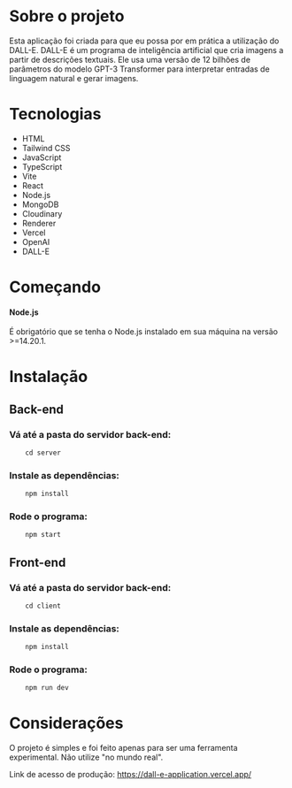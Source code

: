 # Sobre o projeto
Esta aplicação foi criada para que eu possa por em prática a utilização do DALL-E. DALL-E é um programa de inteligência artificial que cria imagens a partir de descrições textuais. Ele usa uma versão de 12 bilhões de parâmetros do modelo GPT-3 Transformer para interpretar entradas de linguagem natural e gerar imagens.


# Tecnologias
- HTML
- Tailwind CSS
- JavaScript
- TypeScript
- Vite
- React
- Node.js
- MongoDB
- Cloudinary
- Renderer
- Vercel
- OpenAI
- DALL-E


# Começando

#### Node.js
É obrigatório que se tenha o Node.js instalado em sua máquina na versão >=14.20.1.

# Instalação

## Back-end
### Vá até a pasta do servidor back-end:
```js
    cd server
```

### Instale as dependências:
```js
    npm install
```

### Rode o programa:
```js
    npm start
```

## Front-end
### Vá até a pasta do servidor back-end:
```js
    cd client
```

### Instale as dependências:
```js
    npm install
```

### Rode o programa:
```js
    npm run dev
```


# Considerações
O projeto é simples e foi feito apenas para ser uma ferramenta experimental. Não utilize "no mundo real".

Link de acesso de produção: https://dall-e-application.vercel.app/